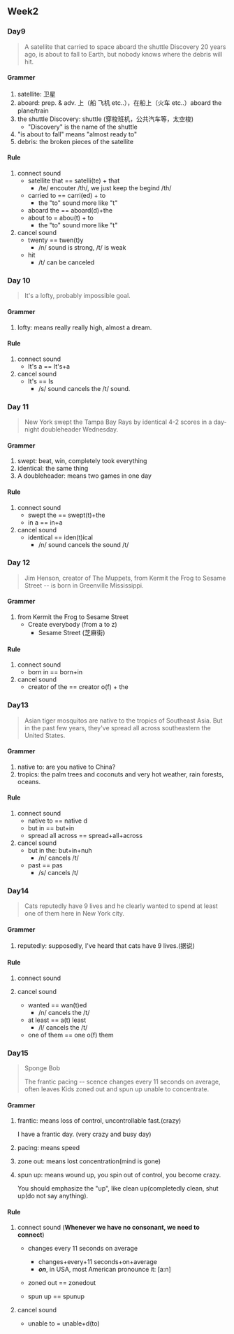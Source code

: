 ## Week2

### Day9

> A satellite that carried to space aboard the shuttle Discovery 20 years ago, is about to fall to Earth, but nobody knows where the debris will hit.

#### Grammer

1. satellite: 卫星
2. aboard: prep. & adv. 上（船 飞机 etc..），在船上（火车 etc..）aboard the plane/train
3. the shuttle Discovery: shuttle (穿梭班机，公共汽车等，太空梭)
   - "Discovery" is the name of the shuttle
4. "is about to fall" means "almost ready to" 
5. debris: the broken pieces of the satellite

#### Rule

1. connect sound
   - satellite that == satelli(te) + that 
     - /te/ encouter /th/, we just keep the begind /th/
   - carried to == carri(ed) + to
     - the "to" sound more like "t"
   - aboard the == aboard(d)+the
   - about to = abou(t) + to
     - the "to" sound more like "t"
2. cancel sound
   - twenty == twen(t)y
     - /n/ sound is strong, /t/ is weak
   - hit
     - /t/ can be canceled

### Day 10

> It's a lofty, probably impossible goal. 

#### Grammer

1. lofty: means really really high, almost a dream.

#### Rule

1. connect sound
   - It's a == It's+a
2. cancel sound
   - It's == Is
     - /s/ sound cancels the /t/ sound.

### Day 11

> New York swept the Tampa Bay Rays by identical 4-2 scores in a day-night doubleheader Wednesday.
>

#### Grammer

1. swept: beat, win, completely took everything
2. identical: the same thing
3. A doubleheader: means two games in one day

#### Rule

1. connect sound
   - swept the == swept(t)+the
   - in a == in+a
2. cancel sound
   - identical == iden(t)ical
     - /n/ sound cancels the sound /t/

### Day 12

> Jim Henson, creator of The Muppets, from Kermit the Frog to Sesame Street -- is born in Greenville Mississippi.

#### Grammer

1. from Kermit the Frog to Sesame Street
   - Create everybody (from a to z)
     - Sesame Street (芝麻街)

#### Rule

1. connect sound
   - born in == born+in
2. cancel sound
   - creator of the == creator o(f) + the

### Day13

> Asian tiger mosquitos are native to the tropics of Southeast Asia. But in the past few years, they've spread all across southeastern the United States.

#### Grammer

1. native to: are you native to China? 
2. tropics: the palm trees and coconuts and very hot weather, rain forests, oceans.

#### Rule

1. connect sound
   - native to == native d
   - but in == but+in
   - spread all across == spread+all+across
2. cancel sound
   - but in the: but+in+nuh
     - /n/ cancels /t/
   - past == pas
     - /s/ cancels /t/

### Day14

> Cats reputedly have 9 lives and he clearly wanted to spend at least one of them here in New York city.

#### Grammer

1. reputedly: supposedly, I've heard that cats have 9 lives.(据说)

#### Rule

1. connect sound

   

2. cancel sound

   - wanted == wan(t)ed
     - /n/ cancels the /t/
   - at least == a(t) least
     - /l/ cancels the /t/
   - one of them == one o(f) them

### Day15

> Sponge Bob
>
> The frantic pacing -- scence changes every 11 seconds on average, often leaves Kids zoned out and spun up unable to concentrate.

#### Grammer

1. frantic: means loss of control, uncontrollable fast.(crazy)

   I have a frantic day. (very crazy and busy day)

2. pacing: means speed

3. zone out: means lost concentration(mind is gone)

4. spun up: means wound up, you spin out of control, you become crazy.

   You should emphasize the "up", like clean up(completedly clean, shut up(do not say anything). 

#### Rule

1. connect sound (**Whenever we have no consonant, we need to connect**)

   - changes every 11 seconds on average
     - changes+every+11 seconds+on+average
     - ***on***, in USA, most American pronounce it: [a:n]

   - zoned out == zonedout
   - spun up == spunup  

    

2. cancel sound

   - unable to = unable+d(to)

### 
